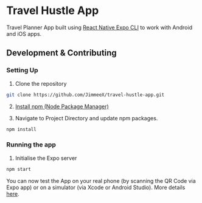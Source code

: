 # Travel Hustle App

Travel Planner App built using [React Native Expo CLI](https://reactnative.dev/docs/environment-setup) to work with Android and iOS apps.

## Development & Contributing

### Setting Up

1. Clone the repository

```bash
git clone https://github.com/JimmeeX/travel-hustle-app.git
```

2. [Install npm (Node Package Manager)](https://www.npmjs.com/get-npm)

3. Navigate to Project Directory and update npm packages.

```bash
npm install
```

### Running the app

1. Initialise the Expo server

```bash
npm start
```

You can now test the App on your real phone (by scanning the QR Code via Expo app) or on a simulator (via Xcode or Android Studio). More details [here](https://docs.expo.io/get-started/installation/).
